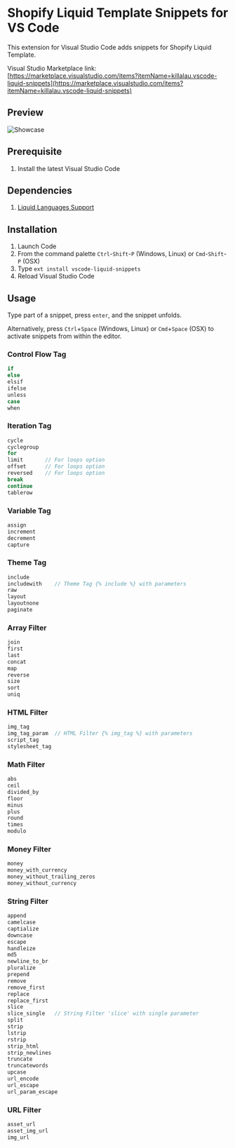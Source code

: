 # Shopify Liquid Template Snippets for VS Code
This extension for Visual Studio Code adds snippets for Shopify Liquid Template.

Visual Studio Marketplace link: [https://marketplace.visualstudio.com/items?itemName=killalau.vscode-liquid-snippets](https://marketplace.visualstudio.com/items?itemName=killalau.vscode-liquid-snippets)

## Preview
![Showcase](https://github.com/killalau/vscode-liquid-snippets/raw/master/./images/showcase.gif)

## Prerequisite
1. Install the latest Visual Studio Code

## Dependencies
1. [Liquid Languages Support](https://marketplace.visualstudio.com/items?itemName=neilding.language-liquid)

## Installation
1. Launch Code
2. From the command palette `Ctrl`-`Shift`-`P` (Windows, Linux) or `Cmd`-`Shift`-`P` (OSX)
3. Type `ext install vscode-liquid-snippets`
4. Reload Visual Studio Code

## Usage
Type part of a snippet, press `enter`, and the snippet unfolds.

Alternatively, press `Ctrl`+`Space` (Windows, Linux) or `Cmd`+`Space` (OSX) to activate snippets from within the editor.

### Control Flow Tag
```javascript
if
else
elsif
ifelse
unless
case
when
```

### Iteration Tag
```javascript
cycle
cyclegroup
for
limit       // For loops option
offset      // For loops option
reversed    // For loops option
break
continue
tablerow
```

### Variable Tag
```javascript
assign
increment
decrement
capture
```

### Theme Tag
```javascript
include
includewith    // Theme Tag {% include %} with parameters
raw
layout
layoutnone
paginate
```

### Array Filter
```javascript
join
first
last
concat
map
reverse
size
sort
uniq
```

### HTML Filter
```javascript
img_tag
img_tag_param  // HTML Filter {% img_tag %} with parameters
script_tag
stylesheet_tag
```

### Math Filter
```javascript
abs
ceil
divided_by
floor
minus
plus
round
times
modulo
```

### Money Filter
```javascript
money
money_with_currency
money_without_trailing_zeros
money_without_currency
```

### String Filter
```javascript
append
camelcase
captialize
downcase
escape
handleize
md5
newline_to_br
pluralize
prepend
remove
remove_first
replace
replace_first
slice
slice_single   // String Filter 'slice' with single parameter
split
strip
lstrip
rstrip
strip_html
strip_newlines
truncate
truncatewords
upcase
url_encode
url_escape
url_param_escape
```

### URL Filter
```javascript
asset_url
asset_img_url
img_url
```
